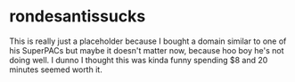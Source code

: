 # rondesantissucks
This is really just a placeholder because I bought a domain similar to one of his SuperPACs but maybe it doesn't matter now, because hoo boy he's not doing well. I dunno I thought this was kinda funny spending $8 and 20 minutes seemed worth it.
